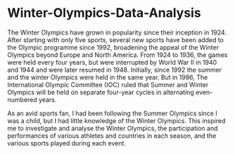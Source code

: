 # Winter-Olympics-Data-Analysis

The Winter Olympics have grown in popularity since their inception in 1924. After starting with only five sports, several new sports have been added to the Olympic programme since 1992, broadening
the appeal of the Winter Olympics beyond Europe and North America. From 1924 to 1936, the games were held every four years, but were interrupted by World War II in 1940 and 1944 and were later resumed in 1948. Initially, since 1992 the summer and the winter Olympics were held in the same year. But in 1986, The International Olympic Committee (IOC) ruled that Summer and Winter Olympics will be held on separate four-year cycles in alternating even-numbered years. 

As an avid sports fan, I had been following the Summer Olympics since I was a child, but I had little knowledge of the Winter Olympics. This inspired me to investigate and analyse the Winter Olympics,
the participation and performances of various athletes and countries in each season, and the various sports played during each event.
